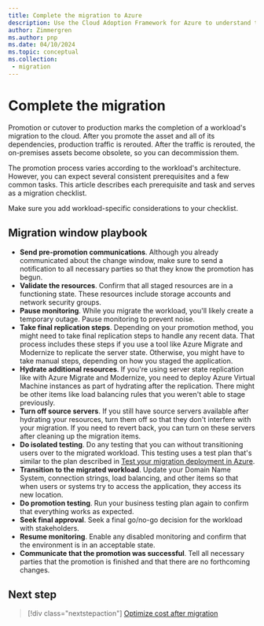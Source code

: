 ```yaml
---
title: Complete the migration to Azure
description: Use the Cloud Adoption Framework for Azure to understand the common tasks and standard prerequisites for promoting a migrated resource to production.
author: Zimmergren
ms.author: pnp
ms.date: 04/10/2024
ms.topic: conceptual
ms.collection: 
 - migration
---
```


# Complete the migration

Promotion or cutover to production marks the completion of a workload's migration to the cloud. After you promote the asset and all of its dependencies, production traffic is rerouted. After the traffic is rerouted, the on-premises assets become obsolete, so you can decommission them.

The promotion process varies according to the workload's architecture. However, you can expect several consistent prerequisites and a few common tasks. This article describes each prerequisite and task and serves as a migration checklist.

Make sure you add workload-specific considerations to your checklist.

## Migration window playbook

- **Send pre-promotion communications**. Although you already communicated about the change window, make sure to send a notification to all necessary parties so that they know the promotion has begun.
- **Validate the resources**. Confirm that all staged resources are in a functioning state. These resources include storage accounts and network security groups.
- **Pause monitoring**. While you migrate the workload, you'll likely create a temporary outage. Pause monitoring to prevent noise.
- **Take final replication steps**. Depending on your promotion method, you might need to take final replication steps to handle any recent data. That process includes these steps if you use a tool like Azure Migrate and Modernize to replicate the server state. Otherwise, you might have to take manual steps, depending on how you staged the application.
- **Hydrate additional resources**. If you're using server state replication like with Azure Migrate and Modernize, you need to deploy Azure Virtual Machine instances as part of hydrating after the replication. There might be other items like load balancing rules that you weren't able to stage previously.
- **Turn off source servers**. If you still have source servers available after hydrating your resources, turn them off so that they don't interfere with your migration. If you need to revert back, you can turn on these servers after cleaning up the migration items.
- **Do isolated testing**. Do any testing that you can without transitioning users over to the migrated workload. This testing uses a test plan that's similar to the plan described in [Test your migration deployment in Azure](../deploy/migration-test.md).
- **Transition to the migrated workload**. Update your Domain Name System, connection strings, load balancing, and other items so that when users or systems try to access the application, they access its new location.
- **Do promotion testing**. Run your business testing plan again to confirm that everything works as expected.
- **Seek final approval**. Seek a final go/no-go decision for the workload with stakeholders.
- **Resume monitoring**. Enable any disabled monitoring and confirm that the environment is in an acceptable state.
- **Communicate that the promotion was successful**. Tell all necessary parties that the promotion is finished and that there are no forthcoming changes.

## Next step

> [!div class="nextstepaction"]
> [Optimize cost after migration](./optimize-cost-after-migration.md)
